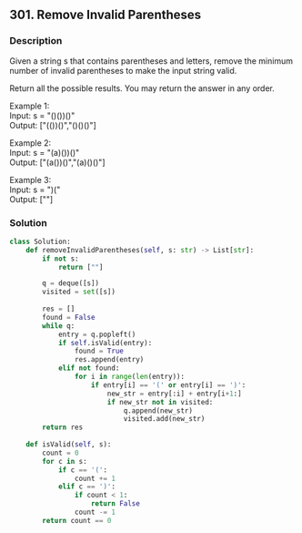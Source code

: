 ## 301. Remove Invalid Parentheses

### Description

Given a string s that contains parentheses and letters, remove the minimum number of invalid parentheses to make the input string valid.

Return all the possible results. You may return the answer in any order.

Example 1:  
Input: s = "()())()"  
Output: ["(())()","()()()"]  

Example 2:  
Input: s = "(a)())()"  
Output: ["(a())()","(a)()()"]  

Example 3:  
Input: s = ")("  
Output: [""] 

### Solution

```python
class Solution:
    def removeInvalidParentheses(self, s: str) -> List[str]:
        if not s:
            return [""]

        q = deque([s])
        visited = set([s])
    
        res = []
        found = False
        while q:
            entry = q.popleft()
            if self.isValid(entry):
                found = True
                res.append(entry)
            elif not found:
                for i in range(len(entry)):
                    if entry[i] == '(' or entry[i] == ')':
                        new_str = entry[:i] + entry[i+1:]
                        if new_str not in visited:
                            q.append(new_str)
                            visited.add(new_str)
        return res
                
    def isValid(self, s):
        count = 0
        for c in s:
            if c == '(':
                count += 1
            elif c == ')':
                if count < 1:
                    return False
                count -= 1
        return count == 0
```
